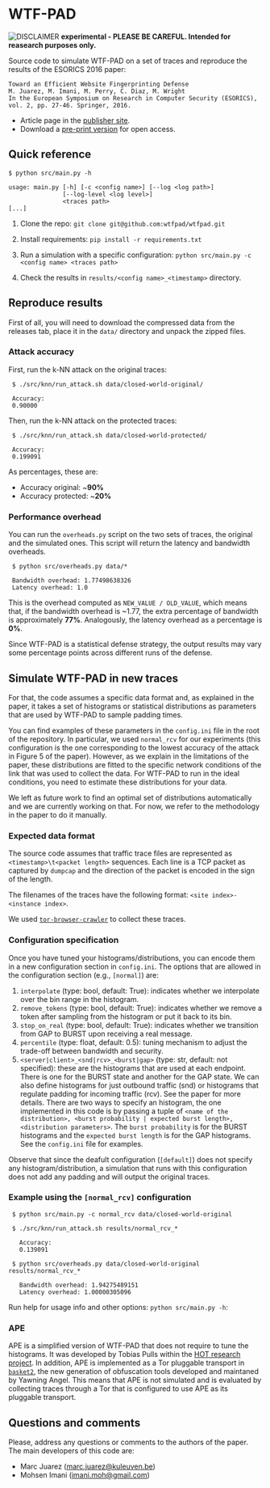 # WTF-PAD

![DISCLAIMER](https://upload.wikimedia.org/wikipedia/commons/thumb/d/d7/Dialog-warning-orange.svg/40px-Dialog-warning-orange.svg.png "experimental")    **experimental - PLEASE BE CAREFUL. Intended for reasearch purposes only.**

Source code to simulate WTF-PAD on a set of traces and reproduce the results of the ESORICS 2016 paper:

```
Toward an Efficient Website Fingerprinting Defense
M. Juarez, M. Imani, M. Perry, C. Diaz, M. Wright
In the European Symposium on Research in Computer Security (ESORICS), vol. 2, pp. 27-46. Springer, 2016.
```

 - Article page in the [publisher site](https://link.springer.com/chapter/10.1007/978-3-319-45744-4_2).
 - Download a [pre-print version](http://homes.esat.kuleuven.be/~mjuarezm/index_files/pdf/esorics16.pdf) for open access.

## Quick reference

```
$ python src/main.py -h

usage: main.py [-h] [-c <config name>] [--log <log path>]
               [--log-level <log level>]
               <traces path>
[...]
```

 1. Clone the repo: `git clone git@github.com:wtfpad/wtfpad.git`

 1. Install requirements: `pip install -r requirements.txt`

 1. Run a simulation with a specific configuration: `python src/main.py -c <config name> <traces path>`

 1. Check the results in `results/<config name>_<timestamp>` directory.


## Reproduce results

First of all, you will need to download the compressed data from the releases tab, place it in the `data/` directory and unpack the zipped files.

### Attack accuracy

First, run the k-NN attack on the original traces:

```
 $ ./src/knn/run_attack.sh data/closed-world-original/

 Accuracy:
 0.90000
```

Then, run the k-NN attack on the protected traces:

```
 $ ./src/knn/run_attack.sh data/closed-world-protected/

 Accuracy:
 0.199091
```

As percentages, these are:

 * Accuracy original: ~**90%**
 * Accuracy protected: ~**20%**


### Performance overhead

You can run the `overheads.py` script on the two sets of traces, the original
and the simulated ones. This script will return the latency and bandwidth
overheads.

```
 $ python src/overheads.py data/*

 Bandwidth overhead: 1.77498638326
 Latency overhead: 1.0
```

This is the overhead computed as `NEW_VALUE / OLD_VALUE`, which means that, if the bandwidth overhead is ~1.77, the extra percentage of bandwidth is approximately **77%**. Analogously, the latency overhead as a percentage is **0%**.

Since WTF-PAD is a statistical defense strategy, the output results may vary some percentage points across different runs of the defense.

## Simulate WTF-PAD in new traces

For that, the code assumes a specific data format and, as explained in the paper, it takes a set of histograms or statistical distributions as parameters that are used by WTF-PAD to sample padding times.

You can find examples of these parameters in the `config.ini` file in the root of the repository. In particular, we used `normal_rcv` for our experiments (this configuration is the one corresponding to the lowest accuracy of the attack in Figure 5 of the paper). However, as we explain in the limitations of the paper, these distributions are fitted to the specific network conditions of the link that was used to collect the data. For WTF-PAD to run in the ideal conditions, you need to estimate these distributions for your data.

We left as future work to find an optimal set of distributions automatically and we are currently working on that. For now, we refer to the methodology in the paper to do it manually.

### Expected data format

The source code assumes that traffic trace files are represented as `<timestamp>\t<packet length>` sequences. Each line is a TCP packet as captured by `dumpcap` and the direction of the packet is encoded in the sign of the length.

The filenames of the traces have the following format: `<site index>-<instance index>`.

We used [`tor-browser-crawler`](https://github.com/webfp/tor-browser-crawler) to collect these traces.


### Configuration specification

Once you have tuned your histograms/distributions, you can encode them in a new configuration section in `config.ini`. The options that are allowed in the configuration section (e.g., `[normal]`) are:

  1. `interpolate` (type: bool, default: True): indicates whether we interpolate over the bin range in the histogram.
  1. `remove_tokens` (type: bool, default: True): indicates whether we remove a token after sampling from the histogram or put it back to its bin.
  1. `stop_on_real` (type: bool, default: True): indicates whether we transition from GAP to BURST upon receiving a real message.
  1. `percentile` (type: float, default: 0.5): tuning mechanism to adjust the trade-off between bandwidth and security.
  1. `<server|client>_<snd|rcv>_<burst|gap>` (type: str, default: not specified): these are the histograms that are used at each endpoint. There is one for the BURST state and another for the GAP state. We can also define histograms for just outbound traffic (snd) or histograms that regulate padding for incoming traffic (rcv). See the paper for more details. There are two ways to specify an histogram, the one implemented in this code is by passing a tuple of `<name of the distribution>, <burst probability | expected burst length>, <distribution parameters>`. The `burst probability` is for the BURST histograms and the `expected burst length` is for the GAP histograms. See the `config.ini` file for examples.

Observe that since the deafult configuration (`[default]`) does not specify any histogram/distribution, a simulation that runs with this configuration does not add any padding and will output the original traces.

### Example using the `[normal_rcv]` configuration

```
 $ python src/main.py -c normal_rcv data/closed-world-original

 $ ./src/knn/run_attack.sh results/normal_rcv_*
   
   Accuracy:
   0.139091

 $ python src/overheads.py data/closed-world-original results/normal_rcv_*

   Bandwidth overhead: 1.94275489151
   Latency overhead: 1.00000305096

```

Run help for usage info and other options: `python src/main.py -h`:


### APE
APE is a simplified version of WTF-PAD that does not require to tune the histograms. It was developed by Tobias Pulls within the [HOT research project](https://www.cs.kau.se/pulls/hot/thebasketcase-ape/). In addition, APE is implemented as a Tor pluggable transport in [`basket2`](https://github.com/pylls/basket2), the new generation of obfuscation tools developed and maintaned by Yawning Angel. This means that APE is not simulated and is evaluated by collecting traces through a Tor that is configured to use APE as its pluggable transport.


## Questions and comments

Please, address any questions or comments to the authors of the paper. The main developers of this code are:

 - Marc Juarez (marc.juarez@kuleuven.be)
 - Mohsen Imani (imani.moh@gmail.com)

